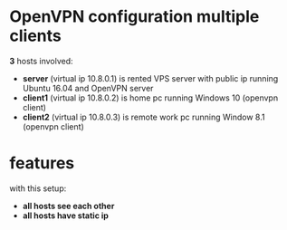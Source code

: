 # OpenVPN configuration multiple clients 

__3__ hosts involved:
* __server__ (virtual ip 10.8.0.1) is rented VPS server with public ip running Ubuntu 16.04 and OpenVPN server 
* __client1__ (virtual ip 10.8.0.2) is home pc running Windows 10 (openvpn client)
* __client2__ (virtual ip 10.8.0.3) is remote work pc running Window 8.1 (openvpn client)

# features 

with this setup:
 * __all hosts see each other__
 * __all hosts have static ip__

